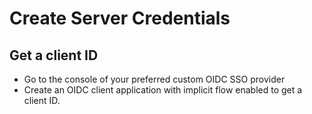 # Create Server Credentials

## Get a client ID

* Go to the console of your preferred custom OIDC SSO provider
* Create an OIDC client application with implicit flow enabled to get a client ID.





